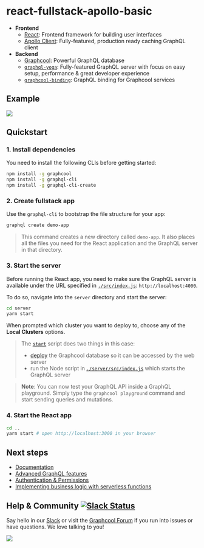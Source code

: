 # react-fullstack-apollo-basic

* **Frontend**
  * [React](https://facebook.github.io/react/): Frontend framework for building user interfaces
  * [Apollo Client](https://github.com/apollographql/apollo-client): Fully-featured, production ready caching GraphQL client
* **Backend**
  * [Graphcool](https://www.graph.cool): Powerful GraphQL database
  * [`graphql-yoga`](https://github.com/graphcool/graphql-yoga/): Fully-featured GraphQL server with focus on easy setup, performance & great developer experience
  * [`graphcool-binding`](https://github.com/graphcool/graphcool-binding): GraphQL binding for Graphcool services

## Example

![](http://imgur.com/3S6fUeI.gif)

## Quickstart

### 1. Install dependencies

You need to install the following CLIs before getting started:

```sh
npm install -g graphcool
npm install -g graphql-cli
npm install -g graphql-cli-create
```

### 2. Create fullstack app

Use the `graphql-cli` to bootstrap the file structure for your app:

```sh
graphql create demo-app
```

> This command creates a new directory called `demo-app`. It also places all the files you need for the React application and the GraphQL server in that directory.

### 3. Start the server

Before running the React app, you need to make sure the GraphQL server is available under the URL specified in [`./src/index.js`](./src/index.js#L14): `http://localhost:4000`.

To do so, navigate into the `server` directory and start the server:

```sh
cd server
yarn start
```

When prompted which cluster you want to deploy to, choose any of the **Local Clusters** options.

> The [`start`](./server/package.json#L4) script does two things in this case:
>
> - [deploy](https://www.graph.cool/docs/1.0/reference/cli/database-service/graphcool-deploy-kee1iedaov) the Graphcool database so it can be accessed by the web server
> - run the Node script in [`./server/src/index.js`](./server/src/index.js#L14) which starts the GraphQL server

> **Note**: You can now test your GraphQL API inside a GraphQL playground. Simply type the `graphcool playground` command and start sending queries and mutations.

### 4. Start the React app

```sh
cd ..
yarn start # open http://localhost:3000 in your browser
```

## Next steps

* [Documentation](https://www.graph.cool/docs)
* [Advanced GraphQL features](https://www.graph.cool/docs/tutorials/advanced-features-eath7duf7d/)
* [Authentication & Permissions](https://www.graph.cool/docs/reference/authorization/overview-iegoo0heez/)
* [Implementing business logic with serverless functions](https://www.graph.cool/docs/reference/functions/overview-boo6uteemo/)

## Help & Community [![Slack Status](https://slack.graph.cool/badge.svg)](https://slack.graph.cool)

Say hello in our [Slack](http://slack.graph.cool/) or visit the [Graphcool Forum](https://www.graph.cool/forum) if you run into issues or have questions. We love talking to you!

![](http://i.imgur.com/5RHR6Ku.png)
